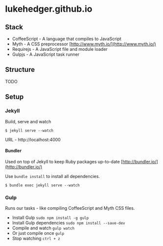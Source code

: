 lukehedger.github.io
====================

## Stack

- CoffeeScript - A language that compiles to JavaScript
- Myth - A CSS preprocessor [http://www.myth.io/](http://www.myth.io/)
- Requirejs - A JavaScript file and module loader
- Gulpjs - A JavaScript task runner

## Structure

TODO

## Setup

### Jekyll

Build, serve and watch

```$ jekyll serve --watch```

URL - http://localhost:4000

#### Bundler

Used on top of Jekyll to keep Ruby packages up-to-date [http://bundler.io/](http://bundler.io/)

Use `bundle install` to install all dependencies.

```$ bundle exec jekyll serve --watch```

### Gulp

Runs our tasks - like compiling CoffeeScript and Myth CSS files.

- Install Gulp `sudo npm install -g gulp`
- Install Gulp dependencies `sudo npm install --save-dev`
- Compile and watch `gulp watch`
- Or just compile once `gulp`
- Stop watching `ctrl + z`